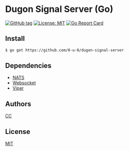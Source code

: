 # Dugon Signal Server (Go)

[![GitHub tag](https://img.shields.io/github/tag/0-u-0/dugon-signal-server.svg)](https://github.com/0-u-0/dugon-signal-server)
[![License: MIT](https://img.shields.io/badge/License-MIT-yellow.svg)](./LICENSE)
[![Go Report Card](https://goreportcard.com/badge/github.com/0-u-0/dugon-signal-server)](https://goreportcard.com/report/github.com/0-u-0/dugon-signal-server)
## Install

```bash
$ go get https://github.com/0-u-0/dugon-signal-server
```

## Dependencies

* [NATS](https://github.com/nats-io/nats.go)
* [Websocket](https://github.com/gorilla/websocket) 
* [Viper](https://github.com/spf13/viper)

## Authors

[CC](https://crater.one)

## License

[MIT](./LICENSE)